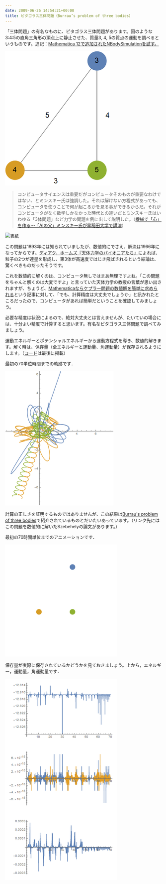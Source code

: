 ```yaml
---
date: 2009-06-26 14:54:21+00:00
title: ピタゴラス三体問題（Burrau’s problem of three bodies）
---
```


「三体問題」の有名なものに、ピタゴラス三体問題があります。図のような3:4:5の直角三角形の頂点上に静止させた、質量3, 4, 5の質点の運動を調べるというものです。追記：[Mathematica 12で追加されたNBodySimulationを試す。](/2019/07/10/3body-simulation-with-nbodysimulation/)

![初期配置](/images/pythagoras3body.png)

> コンピュータサイエンスは重要だがコンピュータそのものが重要なわけではない、とミンスキー氏は強調した。それは解けない方程式があっても、コンピュータを使うことで何が起こるかを見る事ができるからだ。それがコンピュータがなく数学しかなかった時代との違いだとミンスキー氏はいわゆる「3体問題」など力学の問題を例に出して説明した。（[機械で「心」を作る～「AIの父」ミンスキー氏が早稲田大学で講演](https://robot.watch.impress.co.jp/docs/news/296271.html)）

![表紙](https://images-fe.ssl-images-amazon.com/images/P/4431711147.09.jpg)

この問題は1893年には知られていましたが、数値的にでさえ、解決は1966年になってからです。[ディアク，ホームズ『天体力学のパイオニアたち』](https://www.amazon.co.jp/dp/4431711147?tag=inquisitor-22)によれば、粒子の2つが連星を形成し、第3体が高速度ではじき飛ばされるという結論は、驚くべきものだったそうです。

これを数値的に解くのは、コンピュータ無しではまあ無理ですよね。「この問題をちゃんと解くのは大変ですよ」と言っていた天体力学の教授の言葉が思い出されますが、ちょうど、[Mathematicaならケプラー問題の数値解を簡単に求められる](http://blog.unfindable.net/archives/704)という記事に対して、「でも、計算精度は大丈夫でしょうか」と訊かれたところだったので、コンピュータがあれば簡単だということを確認してみましょう。

必要な精度は状況によるので、絶対大丈夫とは言えませんが、たいていの場合には、十分よい精度で計算すると思います。有名なピタゴラス三体問題で調べてみましょう。

運動エネルギーとポテンシャルエネルギーから運動方程式を導き、数値的解きます。解く時は、保存量（全エネルギーと運動量、角運動量）が保存されるようにします。（[コード](https://gist.github.com/taroyabuki/fb7bb0b56c07c2716f54)は最後に掲載）

最初の70単位時間までの軌跡です．

![三体の軌跡](/images/pythagoras3body-result2.png)

計算の正しさを証明するものではありませんが、この結果は[Burrau's problem of three bodies](https://www.ucolick.org/~laugh/oxide/projects/burrau.html)で紹介されているものとだいたいあっています。（リンク先にはこの問題を数値的に解いたSzebehelyの論文があります。）

最初の70時間単位までのアニメーションです．

![アニメーション](/images/pythagoras3body.gif)

保存量が実際に保存されているかどうかを見ておきましょう。上から，エネルギー，運動量，角運動量です．

![保存量の変化](/images/pythagoras3body-constant.png)

<script src="https://gist.github.com/taroyabuki/fb7bb0b56c07c2716f54.js"></script>
